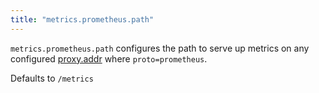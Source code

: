 ```yaml
---
title: "metrics.prometheus.path"
---
```


`metrics.prometheus.path` configures the path to serve up metrics on any configured
[proxy.addr](/ref/proxy.addr/) where `proto=prometheus`.

Defaults to `/metrics`
